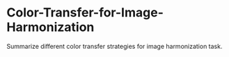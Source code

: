 # Color-Transfer-for-Image-Harmonization
Summarize different color transfer strategies for image harmonization task.
